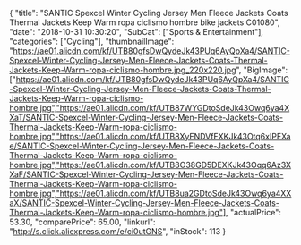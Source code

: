 {
	"title": "SANTIC Spexcel Winter Cycling Jersey Men Fleece Jackets Coats Thermal Jackets Keep Warm ropa ciclismo hombre bike jackets C01080",
	"date": "2018-10-31 10:30:20",
	"SubCat": ["Sports & Entertainment"],
	"categories": ["Cycling"],
	"thumbnailImage": "https://ae01.alicdn.com/kf/UTB80gfsDwQydeJk43PUq6AyQpXa4/SANTIC-Spexcel-Winter-Cycling-Jersey-Men-Fleece-Jackets-Coats-Thermal-Jackets-Keep-Warm-ropa-ciclismo-hombre.jpg_220x220.jpg",
	"BigImage": ["https://ae01.alicdn.com/kf/UTB80gfsDwQydeJk43PUq6AyQpXa4/SANTIC-Spexcel-Winter-Cycling-Jersey-Men-Fleece-Jackets-Coats-Thermal-Jackets-Keep-Warm-ropa-ciclismo-hombre.jpg","https://ae01.alicdn.com/kf/UTB87WYGDtoSdeJk43Owq6ya4XXaT/SANTIC-Spexcel-Winter-Cycling-Jersey-Men-Fleece-Jackets-Coats-Thermal-Jackets-Keep-Warm-ropa-ciclismo-hombre.jpg","https://ae01.alicdn.com/kf/UTB8XyFNDVfFXKJk43Otq6xIPFXae/SANTIC-Spexcel-Winter-Cycling-Jersey-Men-Fleece-Jackets-Coats-Thermal-Jackets-Keep-Warm-ropa-ciclismo-hombre.jpg","https://ae01.alicdn.com/kf/UTB8O38GD5DEXKJk43Oqq6Az3XXaF/SANTIC-Spexcel-Winter-Cycling-Jersey-Men-Fleece-Jackets-Coats-Thermal-Jackets-Keep-Warm-ropa-ciclismo-hombre.jpg","https://ae01.alicdn.com/kf/UTB8ua2GDtoSdeJk43Owq6ya4XXaX/SANTIC-Spexcel-Winter-Cycling-Jersey-Men-Fleece-Jackets-Coats-Thermal-Jackets-Keep-Warm-ropa-ciclismo-hombre.jpg"],
	"actualPrice": 53.30,
	"comparePrice": 65.00,
	"linkurl": "http://s.click.aliexpress.com/e/ci0utGNS",
	"inStock": 113
}
